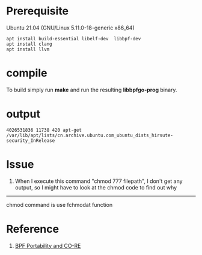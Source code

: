 # Prerequisite

 Ubuntu 21.04 (GNU/Linux 5.11.0-18-generic x86_64)

```
apt install build-essential libelf-dev  libbpf-dev 
apt install clang
apt install llvm
```



# compile

To build simply run **make** and run the resulting **libbpfgo-prog** binary.



# output

```
4026531836 11738 420 apt-get /var/lib/apt/lists/cn.archive.ubuntu.com_ubuntu_dists_hirsute-security_InRelease
```



# Issue

1. When I execute this command "chmod 777 filepath", I don't get any output, so I might have to look at the chmod code to find out why
-----------
chmod command is use fchmodat function




# Reference

1. [BPF Portability and CO-RE](https://facebookmicrosites.github.io/bpf/blog/2020/02/19/bpf-portability-and-co-re.html)

